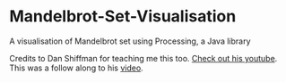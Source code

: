 # Mandelbrot-Set-Visualisation
A visualisation of Mandelbrot set using Processing, a Java library

Credits to Dan Shiffman for teaching me this too. <a href="https://www.youtube.com/channel/UCvjgXvBlbQiydffZU7m1_aw"> Check out his youtube</a>.
This was a follow along to his <a href="https://www.youtube.com/watch?v=6z7GQewK-Ks">video</a>.
